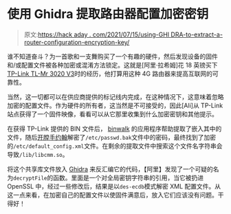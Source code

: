 # 使用 Ghidra 提取路由器配置加密密钥

> 原文:[https://hack aday . com/2021/07/15/using-GHI DRA-to-extract-a-router-configuration-encryption-key/](https://hackaday.com/2021/07/15/using-ghidra-to-extract-a-router-configuration-encryption-key/)

谁不知道奋斗？为一首歌和一支舞购买了一个有趣的硬件，然后发现设备的固件和/或配置文件被各种加密或混淆方法锁定。这就是[阿里·拉希姆]花 18 英镑买下[TP-Link TL-Mr 3020 V3](https://www.tp-link.com/uk/home-networking/3g-4g-router/tl-mr3020/)时的经历，他打算用这种 4G 路由器来提高互联网的可靠性。

当然，这一切都可以在供应商提供的标记线内完成，在这种情况下，这意味着忽略加密的配置文件。作为硬件的所有者，这当然是不可接受的，因此[Ali]从 TP-Link 站点获得了一个固件映像，看看可以从它那里收集到什么加密密钥和其他提示。

在获得 TP-Link 提供的 BIN 文件后， [binwalk](https://github.com/ReFirmLabs/binwalk) 的应用程序帮助提取了嵌入其中的文件，随后[开膛手约翰](https://www.openwall.com/john/)解密了`/etc/passwd.bak`文件中的密码，最终找到了加密的`/etc/default_config.xml`文件。在剩余的提取文件中搜索这个文件名字符串会导致`/lib/libcmm.so`。

将这个共享库文件放入 [Ghidra](https://github.com/NationalSecurityAgency/ghidra) 来反汇编它的代码，【阿里】发现了一个可疑的名为`decryptFile`的函数。里面是一个对全局密钥字符串的引用，当它被扔进 OpenSSL 中，经过一些修改后，结果是以`des-ecdb`模式解密 XML 配置文件。从这一点来看，在加密自己的配置文件以使固件满意后，放入它们应该没有问题。干得好！